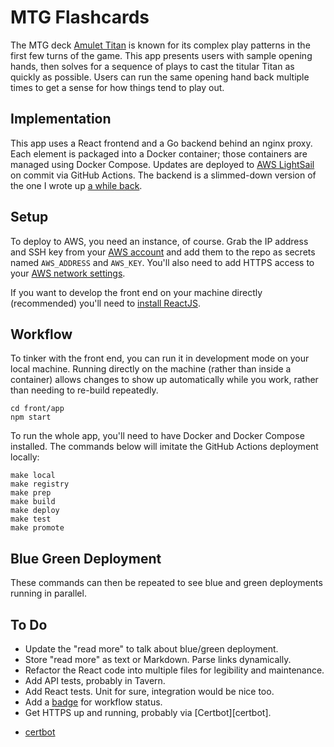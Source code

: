 # MTG Flashcards

The MTG deck [Amulet Titan][amulet_mtggoldfish] is known for its complex play
patterns in the first few turns of the game. This app presents users with
sample opening hands, then solves for a sequence of plays to cast the titular
Titan as quickly as possible. Users can run the same opening hand back multiple
times to get a sense for how things tend to play out.

[amulet_mtggoldfish]: https://www.mtggoldfish.com/archetype/amulet-titan

## Implementation

This app uses a React frontend and a Go backend behind an nginx proxy. Each
element is packaged into a Docker container; those containers are managed using
Docker Compose. Updates are deployed to [AWS LightSail][AWS_lightsail] on
commit via GitHub Actions. The backend is a slimmed-down version of the one I
wrote up [a while back][amulet_article].

[aws_lightsail]: https://lightsail.aws.amazon.com/
[amulet_article]: https://charles.uno/amulet-simulation/

## Setup

To deploy to AWS, you need an instance, of course. Grab the IP address and SSH
key from your [AWS account][aws_account] and add them to the repo as secrets
named `AWS_ADDRESS` and `AWS_KEY`. You'll also need to add HTTPS access to your
[AWS network settings][aws_firewall].

[aws_account]: https://lightsail.aws.amazon.com/ls/webapp/account/keys
[aws_firewall]: https://aws.amazon.com/blogs/compute/enhancing-site-security-with-new-lightsail-firewall-features/

If you want to develop the front end on your machine directly (recommended)
you'll need to [install ReactJS][install_react].

[install_react]: https://reactjs.org/docs/getting-started.html

## Workflow

To tinker with the front end, you can run it in development mode on your local
machine. Running directly on the machine (rather than inside a container)
allows changes to show up automatically while you work, rather than needing to
re-build repeatedly.
```
cd front/app
npm start
```

To run the whole app, you'll need to have Docker and Docker Compose installed.
The commands below will imitate the GitHub Actions deployment locally:
```
make local
make registry
make prep
make build
make deploy
make test
make promote
```

## Blue Green Deployment

These commands can then be repeated to see blue and green deployments running in
parallel. 

## To Do

- Update the "read more" to talk about blue/green deployment.
- Store "read more" as text or Markdown. Parse links dynamically.
- Refactor the React code into multiple files for legibility and maintenance.
- Add API tests, probably in Tavern.
- Add React tests. Unit for sure, integration would be nice too.
- Add a [badge][status_badge] for workflow status.
- Get HTTPS up and running, probably via [Certbot][certbot].

[status_badge]: https://docs.github.com/en/actions/monitoring-and-troubleshooting-workflows/adding-a-workflow-status-badge
- [certbot](https://letsencrypt.org/docs/rate-limits/)
